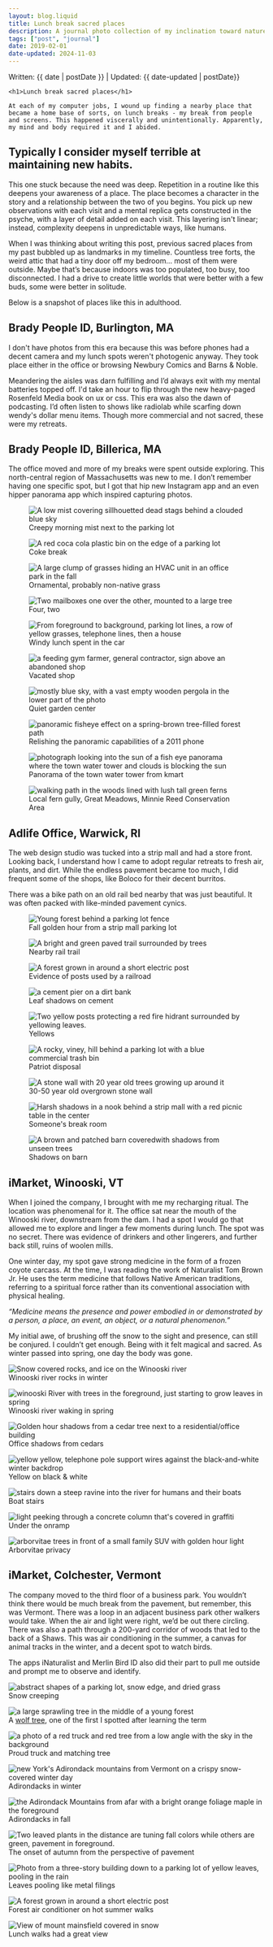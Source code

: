 ```yaml
---
layout: blog.liquid
title: Lunch break sacred places
description: A journal photo collection of my inclination toward nature during breaks. 
tags: ["post", "journal"]
date: 2019-02-01
date-updated: 2024-11-03
---
```


<section class="hero">
	<time class="meta-date" datetime="{{ date | postDate }}">Written: {{ date | postDate }} | Updated: {{ date-updated | postDate}}</time>

	<h1>Lunch break sacred places</h1>
 
    At each of my computer jobs, I wound up finding a nearby place that became a home base of sorts, on lunch breaks - my break from people and screens. This happened viscerally and unintentionally. Apparently, my mind and body required it and I abided.

</section>

<section>
	<div class="content-inner">


## Typically I consider myself terrible at maintaining new habits.

This one stuck because the need was deep. Repetition in a routine like this deepens your awareness of a place. The place becomes a character in the story and a relationship between the two of you begins. You pick up new observations with each visit and a mental replica gets constructed in the psyche, with a layer of detail added on each visit. This layering isn't linear; instead, complexity deepens in unpredictable ways, like humans.

When I was thinking about writing this post, previous sacred places from my past bubbled up as landmarks in my timeline. Countless tree forts, the weird attic that had a tiny door off my bedroom… most of them were outside. Maybe that’s because indoors was too populated, too busy, too disconnected. I had a drive to create little worlds that were better with a few buds, some were better in solitude.

Below is a snapshot of places like this in adulthood.


## Brady People ID, Burlington, MA

I don't have photos from this era because this was before phones had a decent camera and my lunch spots weren't photogenic anyway. They took place either in the office or browsing Newbury Comics and Barns & Noble. 

Meandering the aisles was darn fulfilling and I’d always exit with my mental batteries topped off. I'd take an hour to flip through the new heavy-paged Rosenfeld Media book on ux or css. This era was also the dawn of podcasting. I’d often listen to shows like radiolab while scarfing down wendy's dollar menu items. Though more commercial and not sacred, these were my retreats.


## Brady People ID, Billerica, MA

The office moved and more of my breaks were spent outside exploring. This north-central region of Massachusetts was new to me. I don’t remember having one specific spot, but I got that hip new Instagram app and an even hipper panorama app which inspired capturing photos. 

 
<figure>
    <picture class="full">
    	<source srcset="img/burlington-billerica/edge-of-parking-lot-mist.webp" type="image/webp">
    	<source srcset="img/burlington-billerica/edge-of-parking-lot-mist.jpg" type="image/jpg">
        <img src="img/burlington-billerica/edge-of-parking-lot-mist.jpg" alt="A low mist covering sillhouetted dead stags behind a clouded blue sky" >
    </picture>
    <figcaption>Creepy morning mist next to the parking lot</figcaption>
</figure>

<figure>
    <picture class="full">
    	<source srcset="img/burlington-billerica/coke-break.webp"  type="image/webp">
    	<source srcset="img/burlington-billerica/coke-break.jpg"  type="image/jpg">
        <img src="img/burlington-billerica/coke-break.jpg" alt="A red coca cola plastic bin on the edge of a parking lot" >
    </picture>
    <figcaption>Coke break</figcaption>
</figure>
<figure>
    <picture class="full">
    	<source srcset="img/burlington-billerica/office-grass.webp"  type="image/webp">
    	<source srcset="img/burlington-billerica/office-grass.jpg"  type="image/jpg">
        <img src="img/burlington-billerica/office-grass.jpg" alt="A large clump of grasses hiding an HVAC unit in an office park in the fall" >
    </picture>
    <figcaption>Ornamental, probably non-native grass</figcaption>
</figure>
<figure>
    <picture class="full">
    	<source srcset="img/burlington-billerica/two-and-four.webp"  type="image/webp">
    	<source srcset="img/burlington-billerica/two-and-four.jpg"  type="image/jpg">
        <img src="img/burlington-billerica/two-and-four.jpg" alt="Two mailboxes one over the other, mounted to a large tree" >
    </picture>
    <figcaption>Four, two</figcaption>
</figure>

<!-- <figure>
    <picture class="full">
    <source srcset="img/burlington-billerica/billerica-wormhole.jpg" alt="Misty clouded sunset reflected on a car roof in webpommercial parking lotwebp
    <source srcset="img/burlington-billerica/billerica-wormhole.jpg" alt="Misty clouded sunset reflected on a car roof in a commercial parking lot" >
        <img src="img/burlington-billerica/billerica-wormhole.jpg" alt="Misty clouded sunset reflected on a car roof in a commercial parking lot" >
    </picture>
    <figcaption>Billerica wormhole</figcaption>
</figure> -->

<figure>
    <picture class="full">
        <source srcset="img/burlington-billerica/lot-and-grasses.webp" type="image/webp">
        <source srcset="img/burlington-billerica/lot-and-grasses.jpg" type="image/jpg">
        <img src="img/burlington-billerica/lot-and-grasses.jpg" alt="From foreground to background, parking lot lines, a row of yellow grasses, telephone lines, then a house" >
    </picture>
    <figcaption>Windy lunch spent in the car</figcaption>
</figure>

<figure>
    <picture class="full">
    	<source srcset="img/burlington-billerica/jim-farmer.webp"  type="image/webp">
    	<source srcset="img/burlington-billerica/jim-farmer.jpg"  type="image/jpg">
        <img src="img/burlington-billerica/jim-farmer.jpg" alt=" a feeding gym farmer, general contractor, sign above an abandoned shop" >
    </picture>
    <figcaption>Vacated shop</figcaption>
</figure>

<figure>
    <picture class="full">
    	<source srcset="img/burlington-billerica/off-season-pergola.webp"  type="image/webp">
    	<source srcset="img/burlington-billerica/off-season-pergola.jpg"  type="image/jpg">
        <img src="img/burlington-billerica/off-season-pergola.jpg" alt=" mostly blue sky, with a vast empty wooden pergola in the lower part of the photo" >
    </picture>
    <figcaption>Quiet garden center</figcaption>
</figure>

<figure>
    <picture class="full">
    	<source srcset="img/burlington-billerica/spring-forest-path.webp"  type="image/webp">
    	<source srcset="img/burlington-billerica/spring-forest-path.jpg"  type="image/jpg">
        <img src="img/burlington-billerica/spring-forest-path.jpg" alt="panoramic fisheye effect on a spring-brown tree-filled forest path" >
    </picture>
    <figcaption>Relishing the panoramic capabilities of a 2011 phone</figcaption>
</figure>

<figure>
    <picture class="full">
        <source srcset="img/burlington-billerica/water-tower-kmart-parking-lot.webp" type="image/webp">
        <source srcset="img/burlington-billerica/water-tower-kmart-parking-lot.jpg" type="image/jpg">
        <img src="img/burlington-billerica/water-tower-kmart-parking-lot.jpg" alt=" photograph looking into the sun of a fish eye panorama where the town water tower and clouds is blocking the sun" >
    </picture>
    <figcaption>Panorama of the town water tower from kmart</figcaption>
</figure>

<figure>
    <picture class="full">
    	<source srcset="img/burlington-billerica/billerica-rain-forest.webp"  type="image/webp">
    	<source srcset="img/burlington-billerica/billerica-rain-forest.jpg"  type="image/jpg">
      <img src="img/burlington-billerica/billerica-rain-forest.jpg" alt="walking path in the woods lined with lush tall green ferns" >
    </picture>
    <figcaption>Local fern gully, Great Meadows, Minnie Reed Conservation Area</figcaption>
</figure>

 
## Adlife Office, Warwick, RI

The web design studio was tucked into a strip mall and had a store front. Looking back, I understand how I came to adopt regular retreats to fresh air, plants, and dirt. While the endless pavement became too much, I did frequent some of the shops, like Boloco for their decent burritos.

There was a bike path on an old rail bed nearby that was just beautiful. It was often packed with like-minded pavement cynics.

<figure>
    <picture class="full">
        <source srcset="img/warwick/fences-and-golden-hour.webp" type="image/webp">
        <source srcset="img/warwick/fences-and-golden-hour.jpg" type="image/jpg">
        <img src="img/warwick/fences-and-golden-hour.jpg" alt=" Young forest behind a parking lot fence" >
    </picture>
    <figcaption>Fall golden hour from a strip mall parking lot</figcaption>
</figure>
<figure>
    <picture class="full">
        <source srcset="img/warwick/rail-trail.webp" type="image/webp">
        <source srcset="img/warwick/rail-trail.jpg" type="image/jpg">
        <img src="img/warwick/rail-trail.jpg" alt="A bright and green paved trail surrounded by trees" >
    </picture>
    <figcaption>Nearby rail trail</figcaption>
</figure>
<figure>
    <picture class="full">
        <source srcset="img/warwick/abandonded-post.webp" type="image/webp">
        <source srcset="img/warwick/abandonded-post.jpg" type="image/jpg">
        <img src="img/warwick/abandonded-post.jpg" alt="A forest grown in around a short electric post" >
    </picture>
    <figcaption>Evidence of posts used by a railroad</figcaption>
</figure>
<figure>
    <picture class="full">
        <source srcset="img/warwick/cement.webp" type="image/webp">
        <source srcset="img/warwick/cement.jpg" type="image/jpg">
        <img src="img/warwick/cement.jpg" alt="a cement pier on a dirt bank" >
    </picture>
    <figcaption>Leaf shadows on cement</figcaption>
</figure>
<figure>
    <picture class="full">
        <source srcset="img/warwick/yellows.webp" type="image/webp">
        <source srcset="img/warwick/yellows.jpg" type="image/jpg">
        <img src="img/warwick/yellows.jpg" alt="Two yellow posts protecting a red fire hidrant surrounded by yellowing leaves." >
    </picture>
    <figcaption>Yellows</figcaption>
</figure>
<figure>
    <picture class="full">
        <source srcset="img/warwick/patriot-disposal.webp" type="image/webp">
        <source srcset="img/warwick/patriot-disposal.jpg" type="image/jpg">
        <img src="img/warwick/patriot-disposal.jpg" alt="A rocky, viney, hill behind a parking lot with a blue commercial trash bin" >
    </picture>
    <figcaption>Patriot disposal</figcaption>
</figure>
<figure>
    <picture class="full">
        <source srcset="img/warwick/overgrown-wall.webp" type="image/webp">
        <source srcset="img/warwick/overgrown-wall.jpg" type="image/jpg">
        <img src="img/warwick/overgrown-wall.jpg" alt="A stone wall with 20 year old trees growing up around it" >
    </picture>
    <figcaption>30-50 year old overgrown stone wall</figcaption>
</figure>
<figure>
    <picture class="full">
        <source srcset="img/warwick/breakroom.webp" type="image/webp">
        <source srcset="img/warwick/breakroom.jpg" type="image/jpg">
        <img src="img/warwick/breakroom.jpg" alt="Harsh shadows in a nook behind a strip mall with a red picnic table in the center" >
    </picture>
    <figcaption>Someone's break room</figcaption>
</figure>
<figure>
    <picture class="full">
        <source srcset="img/warwick/abandoned-barn.webp" type="image/webp">
        <source srcset="img/warwick/abandoned-barn.jpg" type="image/jpg">
        <img src="img/warwick/abandoned-barn.jpg" alt="A brown and patched barn coveredwith shadows from unseen trees" >
    </picture>
    <figcaption>Shadows on barn</figcaption>
</figure>



## iMarket, Winooski, VT

When I joined the company, I brought with me my recharging ritual. The location was phenomenal for it. The office sat near the mouth of the Winooski river, downstream from the dam. I had a spot I would go that allowed me to explore and linger a few moments during lunch. The spot was no secret. There was evidence of drinkers and other lingerers, and further back still, ruins of woolen mills.

One winter day, my spot gave strong medicine in the form of a frozen coyote carcass. At the time, I was reading the work of Naturalist Tom Brown Jr. He uses the term medicine that follows Native American traditions, referring to a spiritual force rather than its conventional association with physical healing.

*“Medicine means the presence and power embodied in or demonstrated by a person, a place, an event, an object, or a natural phenomenon.”*

My initial awe, of brushing off the snow to the sight and presence, can still be conjured. I couldn’t get enough. Being with it felt magical and sacred. As winter passed into spring, one day the body was gone.

</figure>
    <picture class="full">
        <source srcset="img/winooski/winooski-frozen.webp" type="image/webp">
        <source srcset="img/winooski/winooski-frozen.jpg" type="image/jpg">
        <img src="img/winooski/winooski-frozen.jpg" alt=" Snow covered rocks, and ice on the Winooski river" >
    </picture>
    <figcaption>Winooski river rocks in winter</figcaption>
<figure>

</figure>
    <picture class="full">
        <source srcset="img/winooski/winooski-bare.webp" type="image/webp">
        <source srcset="img/winooski/winooski-bare.jpg" type="image/jpg">
        <img src="img/winooski/winooski-bare.jpg" alt=" winooski River with trees in the foreground, just starting to grow leaves in spring" >
    </picture>
    <figcaption>Winooski river waking in spring</figcaption>
<figure>


</figure>
    <picture class="full">
        <source srcset="img/winooski/office-shadows.webp" type="image/webp">
        <source srcset="img/winooski/office-shadows.jpg" type="image/jpg">
        <img src="img/winooski/office-shadows.jpg" alt=" Golden hour shadows from a cedar tree next to a residential/office building" >
    </picture>
    <figcaption>Office shadows from cedars</figcaption>
<figure>

</figure>
    <picture class="full">
        <source srcset="img/winooski/snow-lines.webp" type="image/webp">
        <source srcset="img/winooski/snow-lines.jpg" type="image/jpg">
        <img src="img/winooski/snow-lines.jpg" alt=" yellow yellow, telephone pole support wires against the black-and-white winter backdrop" >
    </picture>
    <figcaption>Yellow on black & white</figcaption>
<figure>

</figure>
    <picture class="full">
        <source srcset="img/winooski/boat-steps.webp" type="image/webp">
        <source srcset="img/winooski/boat-steps.jpg" type="image/jpg">
        <img src="img/winooski/boat-steps.jpg" alt="stairs down a steep ravine into the river for humans and their boats" >
    </picture>
    <figcaption>Boat stairs</figcaption>
<figure>

</figure>
    <picture class="full">
        <source srcset="img/winooski/grafitti-light.webp" type="image/webp">
        <source srcset="img/winooski/grafitti-light.jpg" type="image/jpg">
        <img src="img/winooski/grafitti-light.jpg" alt=" light peeking through a concrete column that's covered in graffiti" >
    </picture>
    <figcaption>Under the onramp</figcaption>
<figure>

</figure>
    <picture class="full">
        <source srcset="img/winooski/arborvitae.webp" type="image/webp">
        <source srcset="img/winooski/arborvitae.jpg" type="image/jpg">
        <img src="img/winooski/arborvitae.jpg" alt="arborvitae trees in front of a small family SUV with golden hour light" >
    </picture>
    <figcaption>Arborvitae privacy</figcaption>
</figure>




 
## iMarket, Colchester, Vermont

The company moved to the third floor of a business park. You wouldn’t think there would be much break from the pavement, but remember, this was Vermont. There was a loop in an adjacent business park other walkers would take. When the air and light were right, we’d be out there circling. There was also a path through a 200-yard corridor of woods that led to the back of a Shaws. This was air conditioning in the summer, a canvas for animal tracks in the winter, and a decent spot to watch birds.

The apps iNaturalist and Merlin Bird ID also did their part to pull me outside and prompt me to observe and identify.

</figure>
    <picture class="full">
        <source srcset="img/colchester/parking-lot-shapes.webp" type="image/webp">
        <source srcset="img/colchester/parking-lot-shapes.jpg" type="image/jpg">
        <img src="img/colchester/parking-lot-shapes.jpg" alt=" abstract shapes of a parking lot, snow edge, and dried grass" >
    </picture>
    <figcaption>Snow creeping</figcaption>
<figure>

</figure>
    <picture class="full">
        <source srcset="img/colchester/wolf-tree.webp" type="image/webp">
        <source srcset="img/colchester/wolf-tree.jpg" type="image/jpg">
        <img src="img/colchester/wolf-tree.jpg" alt=" a large sprawling tree in the middle of a young forest" >
    </picture>
    <figcaption>A <a href="https://www.americanforests.org/article/wolf-trees-elders-of-the-eastern-forest/">wolf tree</a>, one of the first I spotted after learning the term </figcaption>
<figure>

</figure>
    <picture class="full">
        <source srcset="img/colchester/tree-on-hill.webp" type="image/webp">
        <source srcset="img/colchester/tree-on-hill.jpg" type="image/jpg">
        <img src="img/colchester/tree-on-hill.jpg" alt=" a photo of a red truck and red tree from a low angle with the sky in the background" >
    </picture>
    <figcaption>Proud truck and matching tree</figcaption>
<figure>

</figure>
    <picture class="full">
        <source srcset="img/colchester/adk-crispy.webp" type="image/webp">
        <source srcset="img/colchester/adk-crispy.jpg" type="image/jpg">
        <img src="img/colchester/adk-crispy.jpg" alt=" new York's Adirondack mountains from Vermont on a crispy snow-covered winter day" >
    </picture>
    <figcaption>Adirondacks in winter</figcaption>
<figure>

</figure>
    <picture class="full">
        <source srcset="img/colchester/adk-orange.webp" type="image/webp">
        <source srcset="img/colchester/adk-orange.jpg" type="image/jpg">
        <img src="img/colchester/adk-orange.jpg" alt="the Adirondack Mountains from afar with a bright orange foliage maple in the foreground" >
    </picture>
    <figcaption>Adirondacks in fall</figcaption>
<figure>

</figure>
    <picture class="full">
        <source srcset="img/colchester/parking-lot-colors.webp" type="image/webp">
        <source srcset="img/colchester/parking-lot-colors.jpg" type="image/jpg">
        <img src="img/colchester/parking-lot-colors.jpg" alt="Two leaved plants in the distance are tuning fall colors while others are green, pavement in foreground." >
    </picture>
    <figcaption>The onset of autumn from the perspective of pavement</figcaption>
<figure>

</figure>
    <picture class="full">
        <source srcset="img/colchester/pooling-leaves.webp" type="image/webp">
        <source srcset="img/colchester/pooling-leaves.jpg" type="image/jpg">
        <img src="img/colchester/pooling-leaves.jpg" alt=" Photo from a three-story building down to a parking lot of yellow leaves, pooling in the rain" >
    </picture>
    <figcaption>Leaves pooling like metal filings</figcaption>
<figure>


</figure>
    <picture class="full">
        <source srcset="img/colchester/forest-air-conditioner.webp" type="image/webp">
        <source srcset="img/colchester/forest-air-conditioner.jpg" type="image/jpg">
        <img src="img/colchester/forest-air-conditioner.jpg" alt="A forest grown in around a short electric post" >
    </picture>
    <figcaption> Forest air conditioner on hot summer walks</figcaption>
<figure>

</figure>
    <picture class="full">
        <source srcset="img/colchester/mansfield-in-winter.webp" type="image/webp">
        <source srcset="img/colchester/mansfield-in-winter.jpg" type="image/jpg">
        <img src="img/colchester/mansfield-in-winter.jpg" alt="View of mount mainsfield covered in snow" >
    </picture>
    <figcaption>Lunch walks had a great view</figcaption>
</figure>


</div>
</section>
